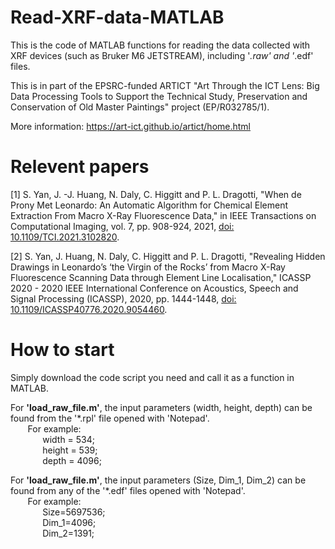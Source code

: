 # Read-XRF-data-MATLAB
This is the code of MATLAB functions for reading the data collected with XRF devices (such as Bruker M6 JETSTREAM), including '*.raw' and '*.edf' files.

This is in part of the EPSRC-funded ARTICT "Art Through the ICT Lens: Big Data Processing Tools to Support the Technical Study, Preservation and Conservation of Old Master Paintings" project (EP/R032785/1). 

More information: https://art-ict.github.io/artict/home.html

# Relevent papers
[1] S. Yan, J. -J. Huang, N. Daly, C. Higgitt and P. L. Dragotti, "When de Prony Met Leonardo: An Automatic Algorithm for Chemical Element Extraction From Macro X-Ray Fluorescence Data," in IEEE Transactions on Computational Imaging, vol. 7, pp. 908-924, 2021, [doi: 10.1109/TCI.2021.3102820](https://ieeexplore.ieee.org/document/9511278).

[2] S. Yan, J. Huang, N. Daly, C. Higgitt and P. L. Dragotti, "Revealing Hidden Drawings in Leonardo’s ‘the Virgin of the Rocks’ from Macro X-Ray Fluorescence Scanning Data through Element Line Localisation," ICASSP 2020 - 2020 IEEE International Conference on Acoustics, Speech and Signal Processing (ICASSP), 2020, pp. 1444-1448, [doi: 10.1109/ICASSP40776.2020.9054460](https://ieeexplore.ieee.org/document/9054460).

# How to start
Simply download the code script you need and call it as a function in MATLAB.

For **'load_raw_file.m'**, the input parameters (width, height, depth) can be found from the '*.rpl' file opened with 'Notepad'.<br />
&nbsp;&nbsp;&nbsp;&nbsp;&nbsp;&nbsp; For example: <br />
&nbsp;&nbsp;&nbsp;&nbsp;&nbsp;&nbsp;&nbsp;&nbsp;&nbsp;&nbsp;&nbsp;&nbsp; width = 534;<br />
&nbsp;&nbsp;&nbsp;&nbsp;&nbsp;&nbsp;&nbsp;&nbsp;&nbsp;&nbsp;&nbsp;&nbsp; height = 539;<br />
&nbsp;&nbsp;&nbsp;&nbsp;&nbsp;&nbsp;&nbsp;&nbsp;&nbsp;&nbsp;&nbsp;&nbsp; depth = 4096;<br />

For **'load_raw_file.m'**, the input parameters (Size, Dim_1, Dim_2) can be found from any of the '*.edf' files opened with 'Notepad'.<br />
&nbsp;&nbsp;&nbsp;&nbsp;&nbsp;&nbsp; For example: <br />
&nbsp;&nbsp;&nbsp;&nbsp;&nbsp;&nbsp;&nbsp;&nbsp;&nbsp;&nbsp;&nbsp;&nbsp; Size=5697536;<br />
&nbsp;&nbsp;&nbsp;&nbsp;&nbsp;&nbsp;&nbsp;&nbsp;&nbsp;&nbsp;&nbsp;&nbsp; Dim_1=4096;<br />
&nbsp;&nbsp;&nbsp;&nbsp;&nbsp;&nbsp;&nbsp;&nbsp;&nbsp;&nbsp;&nbsp;&nbsp; Dim_2=1391;<br />
